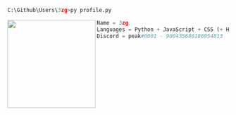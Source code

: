 ```python
C:\Github\Users\3zg>py profile.py
```

<img align="left" src="https://cdn.discordapp.com/attachments/898911793907372063/899264637755850812/original.png" width="200" /> 

```python
Name = 3zg
Languages = Python + JavaScript + CSS (+ HTML)
Discord = peak#0001 - 900435686186954813
```
